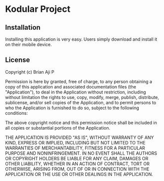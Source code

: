 # Kodular Project

## Installation
Installing this application is very easy. Users simply download and install it on their mobile device.

## License
Copyright (c) Brian Aji P

Permission is here by granted, free of charge, to any person obtaining a copy
of this application and associated documentation files (the "Application"), to deal
in the Application without restriction, including without limitation the rights
to use, copy, modify, merge, publish, distribute, sublicense, and/or sell
copies of the Application, and to permit persons to who the Application is
furnished to do so, subject to the following conditions:

The above copyright notice and this permission notice shall be included in all
copies or substantial portions of the Application.

THE APPLICATION IS PROVIDED "AS IS", WITHOUT WARRANTY OF ANY KIND, EXPRESS OR
IMPLIED, INCLUDING BUT NOT LIMITED TO THE WARRANTIES OF MERCHANTABILITY,
FITNESS FOR A PARTICULAR PURPOSE AND NONINFRINGEMENT. IN NO EVENT SHALL THE
AUTHORS OR COPYRIGHT HOLDERS BE LIABLE FOR ANY CLAIM, DAMAGES OR OTHER
LIABILITY, WHETHER IN AN ACTION OF CONTRACT, TORT OR OTHERWISE, ARISING FROM,
OUT OF OR IN CONNECTION WITH THE APPLICATION OR THE USE OR OTHER DEALINGS IN THE
APPLICATION.
